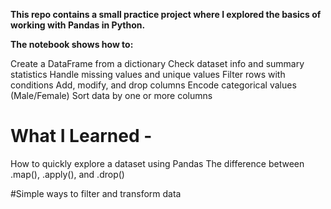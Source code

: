 **This repo contains a small practice project where I explored the basics of working with Pandas in Python.**

**The notebook shows how to:**

Create a DataFrame from a dictionary
Check dataset info and summary statistics
Handle missing values and unique values
Filter rows with conditions
Add, modify, and drop columns
Encode categorical values (Male/Female)
Sort data by one or more columns

# What I Learned - 
How to quickly explore a dataset using Pandas
The difference between .map(), .apply(), and .drop()

#Simple ways to filter and transform data
